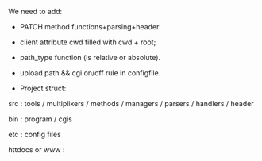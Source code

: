 We need to add:

* PATCH method functions+parsing+header

* client attribute cwd filled with cwd + root;

* path_type function (is relative or absolute).

* upload path && cgi on/off rule in configfile.

* Project struct:

src : tools / multiplixers / methods / managers / parsers / handlers / header

bin : program / cgis

etc : config files

httdocs or www : 
